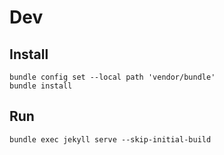 # Dev

## Install
```shell
bundle config set --local path 'vendor/bundle'
bundle install
```

## Run
```shell
bundle exec jekyll serve --skip-initial-build  
```